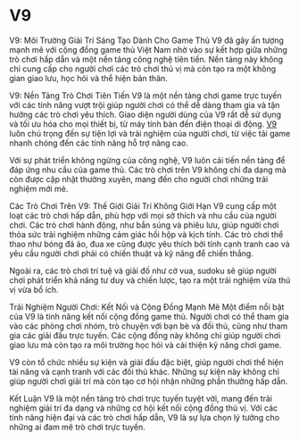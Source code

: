 # V9
V9: Môi Trường Giải Trí Sáng Tạo Dành Cho Game Thủ
V9 đã gây ấn tượng mạnh mẽ với cộng đồng game thủ Việt Nam nhờ vào sự kết hợp giữa những trò chơi hấp dẫn và một nền tảng công nghệ tiên tiến. Nền tảng này không chỉ cung cấp cho người chơi các trò chơi thú vị mà còn tạo ra một không gian giao lưu, học hỏi và thể hiện bản thân.

V9: Nền Tảng Trò Chơi Tiên Tiến
V9 là một nền tảng chơi game trực tuyến với các tính năng vượt trội giúp người chơi có thể dễ dàng tham gia và tận hưởng các trò chơi yêu thích. Giao diện người dùng của V9 rất dễ sử dụng và tối ưu hóa cho mọi thiết bị, từ máy tính bàn đến điện thoại di động. <a href="https://v9-vn.com"> V9 </a>  luôn chú trọng đến sự tiện lợi và trải nghiệm của người chơi, từ việc tải game nhanh chóng đến các tính năng hỗ trợ nâng cao.

Với sự phát triển không ngừng của công nghệ, V9 luôn cải tiến nền tảng để đáp ứng nhu cầu của game thủ. Các trò chơi trên V9 không chỉ đa dạng mà còn được cập nhật thường xuyên, mang đến cho người chơi những trải nghiệm mới mẻ.

Các Trò Chơi Trên V9: Thế Giới Giải Trí Không Giới Hạn
V9 cung cấp một loạt các trò chơi hấp dẫn, phù hợp với mọi sở thích và nhu cầu của người chơi. Các trò chơi hành động, như bắn súng và phiêu lưu, giúp người chơi thỏa sức trải nghiệm những cảm giác hồi hộp và kịch tính. Các trò chơi thể thao như bóng đá ảo, đua xe cũng được yêu thích bởi tính cạnh tranh cao và yêu cầu người chơi phải có chiến thuật và kỹ năng để chiến thắng.

Ngoài ra, các trò chơi trí tuệ và giải đố như cờ vua, sudoku sẽ giúp người chơi phát triển khả năng tư duy và chiến lược, tạo ra một trải nghiệm vừa thú vị vừa bổ ích.

Trải Nghiệm Người Chơi: Kết Nối và Cộng Đồng Mạnh Mẽ
Một điểm nổi bật của V9 là tính năng kết nối cộng đồng game thủ. Người chơi có thể tham gia vào các phòng chơi nhóm, trò chuyện với bạn bè và đối thủ, cũng như tham gia các giải đấu trực tuyến. Các cộng đồng này không chỉ giúp người chơi giao lưu mà còn tạo ra môi trường học hỏi và cải thiện kỹ năng chơi game.

V9 còn tổ chức nhiều sự kiện và giải đấu đặc biệt, giúp người chơi thể hiện tài năng và cạnh tranh với các đối thủ khác. Những sự kiện này không chỉ giúp người chơi giải trí mà còn tạo cơ hội nhận những phần thưởng hấp dẫn.

Kết Luận
V9 là một nền tảng trò chơi trực tuyến tuyệt vời, mang đến trải nghiệm giải trí đa dạng và những cơ hội kết nối cộng đồng thú vị. Với các tính năng hiện đại và các trò chơi hấp dẫn, V9 là sự lựa chọn lý tưởng cho những ai đam mê trò chơi trực tuyến.

